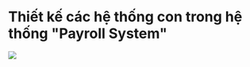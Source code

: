# Thiết kế các hệ thống con trong hệ thống "Payroll System"

![](https://www.planttext.com/api/plantuml/png/f5RBRjim4BphAmYVqg8-f4SVWYHEsWHe4oCkK1H53njoRHEcI86aOgYFB-kXdzHVo5AMA55IUcakZdTsPdV98Uc_l_-SEm_MbxdAt5xg0YpaZ2jmZlt86FrT0jzlhIcrM1fbBFiWjpl_1PKoXng_iDOSZj0LsFrxemJg1oEEP6C5sYDwgKWf-vNrwaZjqMw0umkrWjX_5n6uWLBvTqRxVivamXtaICKag6byBRyZEtsRPLtdjojBNzPedsISWx4Y14zMKF4Tylsh1NioKeI-UiHBqFjrvJpcaIQmC4vsn3Si9DtgZR4vU6bqJ-cuIPHfZL9BQYvyeerQjjGDU39YNUU5CXLs_MeQVC7MdjhUDY5iScwl5c6ZckXZqyzYs5c3EyDfzTR8IojzTLVcZsW7mY24HUS6qM9dD4xcOmvI3REXob7xZ-XtHaIi0QMZmGLKOUv7OnH2szqMFK4NELdC1tIZ3FW4wrG3djIaX7RcW4tFpq7nKe77rR5-lm8D_adcoC6Aa_QVTcjYYUkux87UBJn1aKn5INw5LeRXhwWQfRPeLwnrqPGFZpwuCQLLrSWDkphyGBgZ9Rg9K3TTb5k30YjHZ0H1wv9S4U1g97dH0oT4boRFfNEqn1F2F8AJtQvAotVWy3xS42w89v6ltxhKPQ8qqKV2x2QhlJGkVD_Q9A5rQWFtT7gS1y79Wn3EtjtueDA5wUdRWDA_8UhD_sVBt6AO-Y3zBiN318r09zbQBJ6C-spi7aNViqLgqcnivNQL1kOj2q7vqU_f8T5u64GSF67_aeiscPtEsElvdCroqDMiwtl1Q4jO2BwO6vTjGVrgjDGFCUWTa8N2b6M8DTpFka8MHKBQV7vMV_Ol_WLpg8LZH6H2MkI-VGDUu2QlJSiksjGWKpyzmG6J1oUADLCcfWvDQw5eqFf9hViVl2u3VjGDg-HTV3GOxHzaW-jbFlzv5XdPwB98uSdkqvJidAOFlroU0G00__y30000)
